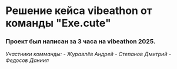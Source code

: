 # Решение кейса vibeathon от команды "Exe.cute"
### Проект был написан за 3 часа на vibeathon 2025.
*Участники комманды:*
*- Журавлёв Андрей*
*- Степанов Дмитрий*
*- Федосов Даниил*
